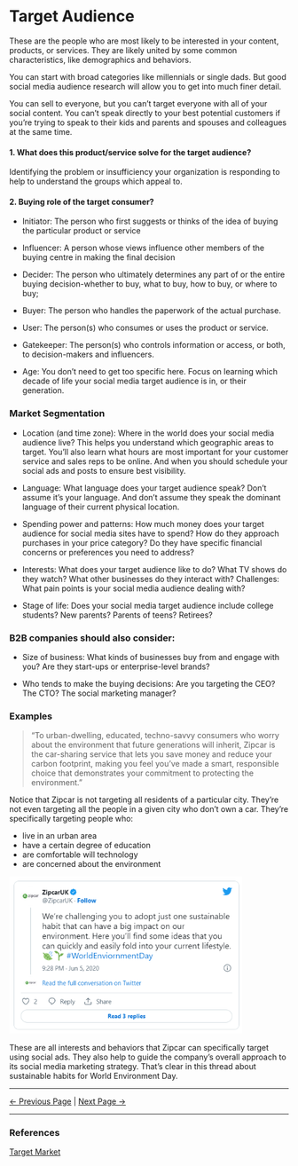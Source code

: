 ﻿# Target Audience

These are the people who are most likely to be interested in your content, products, or services. They are likely united by some common characteristics, like demographics and behaviors.

You can start with broad categories like millennials or single dads. But good social media audience research will allow you to get into much finer detail.

You can sell to everyone, but you can’t target everyone with all of your social content. You can’t speak directly to your best potential customers if you’re trying to speak to their kids and parents and spouses and colleagues at the same time.

#### 1. What does this product/service solve for the target audience?

Identifying the problem or insufficiency your organization is responding to help to understand the groups which appeal to.

#### 2. Buying role of the target consumer?

- Initiator: The person who first suggests or thinks of the idea of buying the particular product or service

* Influencer: A person whose views influence other members of the buying centre in making the final decision

* Decider: The person who ultimately determines any part of or the entire buying decision-whether to buy, what to buy, how to buy, or where to buy;

* Buyer: The person who handles the paperwork of the actual purchase.

* User: The person(s) who consumes or uses the product or service.

* Gatekeeper: The person(s) who controls information or access, or both, to decision-makers and influencers.

* Age: You don’t need to get too specific here. Focus on learning which decade of life your social media target audience is in, or their generation.

### Market Segmentation

- Location (and time zone): Where in the world does your social media audience live? This helps you understand which geographic areas to target. You’ll also learn what hours are most important for your customer service and sales reps to be online. And when you should schedule your social ads and posts to ensure best visibility.

- Language: What language does your target audience speak? Don’t assume it’s your language. And don’t assume they speak the dominant language of their current physical location.

- Spending power and patterns: How much money does your target audience for social media sites have to spend? How do they approach purchases in your price category? Do they have specific financial concerns or preferences you need to address?

- Interests: What does your target audience like to do? What TV shows do they watch? What other businesses do they interact with?
  Challenges: What pain points is your social media audience dealing with?

- Stage of life: Does your social media target audience include college students? New parents? Parents of teens? Retirees?

### B2B companies should also consider:

- Size of business: What kinds of businesses buy from and engage with you? Are they start-ups or enterprise-level brands?

- Who tends to make the buying decisions: Are you targeting the CEO? The CTO? The social marketing manager?

### Examples

> “To urban-dwelling, educated, techno-savvy consumers who worry about the environment that future generations will inherit, Zipcar is the car-sharing service that lets you save money and reduce your carbon footprint, making you feel you’ve made a smart, responsible choice that demonstrates your commitment to protecting the environment.”

Notice that Zipcar is not targeting all residents of a particular city. They’re not even targeting all the people in a given city who don’t own a car. They’re specifically targeting people who:

- live in an urban area
- have a certain degree of education
- are comfortable will technology
- are concerned about the environment

<img src="./assets/images/audience-zipcar.png" width="420"/>

These are all interests and behaviors that Zipcar can specifically target using social ads. They also help to guide the company’s overall approach to its social media marketing strategy. That’s clear in this thread about sustainable habits for World Environment Day.

<hr/>

[<- Previous Page](./mission.html)
|
[Next Page ->](./values.html)

<hr/>

### References

[Target Market](https://blog.hootsuite.com/target-market/)
